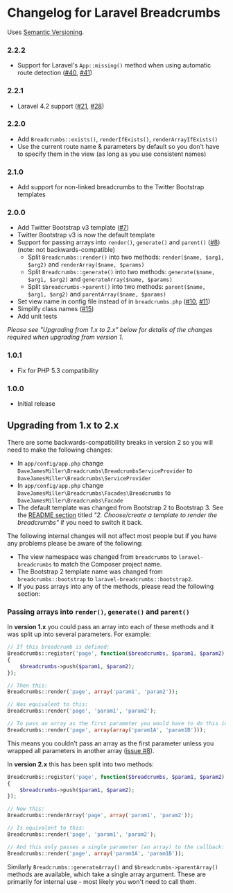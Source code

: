# Changelog for Laravel Breadcrumbs

Uses [Semantic Versioning](http://semver.org/).

### 2.2.2

* Support for Laravel's `App::missing()` method when using automatic route detection
  ([#40](https://github.com/davejamesmiller/laravel-breadcrumbs/issues/40),
  [#41](https://github.com/davejamesmiller/laravel-breadcrumbs/pull/41))

### 2.2.1

* Laravel 4.2 support
  ([#21](https://github.com/davejamesmiller/laravel-breadcrumbs/issues/21),
  [#28](https://github.com/davejamesmiller/laravel-breadcrumbs/pull/28))

### 2.2.0

* Add `Breadcrumbs::exists()`, `renderIfExists()`, `renderArrayIfExists()`
* Use the current route name & parameters by default so you don't have to
  specify them in the view (as long as you use consistent names)

### 2.1.0

* Add support for non-linked breadcrumbs to the Twitter Bootstrap templates

### 2.0.0

* Add Twitter Bootstrap v3 template
  ([#7](https://github.com/davejamesmiller/laravel-breadcrumbs/issues/7))
* Twitter Bootstrap v3 is now the default template
* Support for passing arrays into `render()`, `generate()` and `parent()`
  ([#8](https://github.com/davejamesmiller/laravel-breadcrumbs/issues/8)) (note: not backwards-compatible)
    * Split `Breadcrumbs::render()` into two methods: `render($name, $arg1, $arg2)` and `renderArray($name, $params)`
    * Split `Breadcrumbs::generate()` into two methods: `generate($name, $arg1, $arg2)` and `generateArray($name, $params)`
    * Split `$breadcrumbs->parent()` into two methods: `parent($name, $arg1, $arg2)` and `parentArray($name, $params)`
* Set view name in config file instead of in `breadcrumbs.php`
  ([#10](https://github.com/davejamesmiller/laravel-breadcrumbs/issues/10),
  [#11](https://github.com/davejamesmiller/laravel-breadcrumbs/issues/11))
* Simplify class names ([#15](https://github.com/davejamesmiller/laravel-breadcrumbs/issues/15))
* Add unit tests

*Please see "Upgrading from 1.x to 2.x" below for details of the changes
required when upgrading from version 1.*

### 1.0.1

* Fix for PHP 5.3 compatibility

### 1.0.0

* Initial release

## Upgrading from 1.x to 2.x

There are some backwards-compatibility breaks in version 2 so you will need to
make the following changes:

* In `app/config/app.php` change `DaveJamesMiller\Breadcrumbs\BreadcrumbsServiceProvider` to `DaveJamesMiller\Breadcrumbs\ServiceProvider`
* In `app/config/app.php` change `DaveJamesMiller\Breadcrumbs\Facades\Breadcrumbs` to `DaveJamesMiller\Breadcrumbs\Facade`
* The default template was changed from Bootstrap 2 to Bootstrap 3. See the [README section](README.md#2-choosecreate-a-template-to-render-the-breadcrumbs) titled *"2. Choose/create a template to render the breadcrumbs"* if you need to switch it back.

The following internal changes will not affect most people but if you have any
problems please be aware of the following:

* The view namespace was changed from `breadcrumbs` to `laravel-breadcrumbs` to
  match the Composer project name.
* The Bootstrap 2 template name was changed from `breadcrumbs::bootstrap` to
  `laravel-breadcrumbs::bootstrap2`.
* If you pass arrays into any of the methods, please read the following section:

### Passing arrays into `render()`, `generate()` and `parent()`

In **version 1.x** you could pass an array into each of these methods and it was
split up into several parameters. For example:

```php
// If this breadcrumb is defined:
Breadcrumbs::register('page', function($breadcrumbs, $param1, $param2)
{
    $breadcrumbs->push($param1, $param2);
});

// Then this:
Breadcrumbs::render('page', array('param1', 'param2'));

// Was equivalent to this:
Breadcrumbs::render('page', 'param1', 'param2');

// To pass an array as the first parameter you would have to do this instead:
Breadcrumbs::render('page', array(array('param1A', 'param1B')));
```

This means you couldn't pass an array as the first parameter unless you wrapped
all parameters in another array
([issue #8](https://github.com/davejamesmiller/laravel-breadcrumbs/issues/8)).

In **version 2.x** this has been split into two methods:

```php
Breadcrumbs::register('page', function($breadcrumbs, $param1, $param2)
{
    $breadcrumbs->push($param1, $param2);
});

// Now this:
Breadcrumbs::renderArray('page', array('param1', 'param2'));

// Is equivalent to this:
Breadcrumbs::render('page', 'param1', 'param2');

// And this only passes a single parameter (an array) to the callback:
Breadcrumbs::render('page', array('param1A', 'param1B'));
```

Similarly `Breadcrumbs::generateArray()` and `$breadcrumbs->parentArray()`
methods are available, which take a single array argument. These are primarily
for internal use - most likely you won't need to call them.
